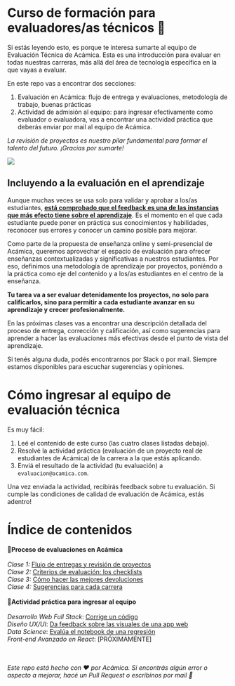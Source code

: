 # Curso de formación para evaluadores/as técnicos :rocket:

Si estás leyendo esto, es porque te interesa sumarte al equipo de Evaluación Técnica de Acámica. Esta es una introducción para evaluar en todas nuestras carreras, más allá del área de tecnología específica en la que vayas a evaluar.

En este repo vas a encontrar dos secciones:
1. Evaluación en Acámica: flujo de entrega y evaluaciones, metodología de trabajo, buenas prácticas
2. Actividad de admisión al equipo: para ingresar efectivamente como evaluador o evaluadora, vas a encontrar una actividad práctica que deberás enviar por mail al equipo de Acámica.

*La revisión de proyectos es nuestro pilar fundamental para formar el talento del futuro. ¡Gracias por sumarte!*

![][1]

## Incluyendo a la evaluación en el aprendizaje

Aunque muchas veces se usa solo para validar y aprobar a los/as estudiantes, **[está comprobado que el feedback es una de las instancias que más efecto tiene sobre el aprendizaje][11]**. Es el momento en el que cada estudiante puede poner en práctica sus conocimientos y habilidades, reconocer sus errores y conocer un camino posible para mejorar.

Como parte de la propuesta de enseñanza online y semi-presencial de Acámica, queremos aprovechar el espacio de evaluación para ofrecer enseñanzas contextualizadas y significativas a nuestros estudiantes. Por eso, definimos una metodología de aprendizaje por proyectos, poniéndo a la práctica como eje del contenido y a los/as estudiantes en el centro de la enseñanza.

**Tu tarea va a ser evaluar detenidamente los proyectos, no solo para calificarlos, sino para permitir a cada estudiante avanzar en su aprendizaje y crecer profesionalmente.**

En las próximas clases vas a encontrar una descripción detallada del proceso de entrega, corrección y calificación, así como sugerencias para aprender a hacer las evaluaciones más efectivas desde el punto de vista del aprendizaje.

Si tenés alguna duda, podés encontrarnos por Slack o por mail. Siempre estamos disponibles para escuchar sugerencias y opiniones.

[1]: https://cimg.acamica.com/acamicaplus/plus-6.jpg
[11]: https://visible-learning.org/hattie-ranking-influences-effect-sizes-learning-achievement/hattie-ranking-teaching-effects/

# Cómo ingresar al equipo de evaluación técnica

Es muy fácil:
1. Leé el contenido de este curso (las cuatro clases listadas debajo).
2. Resolvé la actividad práctica (evaluación de un proyecto real de estudiantes de Acámica) de la carrera a la que estás aplicando.
3. Enviá el resultado de la actividad (tu evaluación) a `evaluacion@acamica.com`.

Una vez enviada la actividad, recibirás feedback sobre tu evaluación. Si cumple las condiciones de calidad de evaluación de Acámica, estás adentro!

# Índice de contenidos

:small_blue_diamond:**Proceso de evaluaciones en Acámica**
<br>
<br>
*Clase 1:* [Flujo de entregas y revisión de proyectos][2]
<br>
*Clase 2:* [Criterios de evaluación: los checklists][4]
<br>
*Clase 3:* [Cómo hacer las mejores devoluciones][7]
<br>
*Clase 4:* [Sugerencias para cada carrera][8]
<br>
<br>
:small_blue_diamond:**Actividad práctica para ingresar al equipo**
<br>
<br>
*Desarrollo Web Full Stack*: [Corrige un código][9]
<br>
*Diseño UX/UI*: [Da feedback sobre las visuales de una app web][3]
<br>
*Data Science*: [Evalúa el notebook de una regresión][5]
<br>
*Front-end Avanzado en React*: [PRÓXIMAMENTE]
<br><br><br>

*Este repo está hecho con :heart: por Acámica. Si encontrás algún error o aspecto a mejorar, hacé un Pull Request o escribinos por mail :rocket:*

[3]: https://github.com/acamica/formacion-evaluadores-tecnicos/blob/master/clases/actividad-uxui.md
[2]: https://github.com/acamica/formacion-evaluadores-tecnicos/blob/master/clases/flujo-de-entregas.md
[4]: https://github.com/acamica/formacion-evaluadores-tecnicos/blob/master/clases/el-checklist-de-evaluacion.md
[5]: https://github.com/acamica/formacion-evaluadores-tecnicos/blob/master/clases/actividad-ds.md
[7]: https://github.com/acamica/formacion-evaluadores-tecnicos/blob/master/clases/como-hacer-las-mejores-devoluciones.md
[8]: https://github.com/acamica/formacion-evaluadores-tecnicos/blob/master/clases/sugerencias-por-carrera.md
[9]: https://github.com/acamica/formacion-evaluadores-tecnicos/blob/master/clases/actividad-corregi-un-codigo.md
